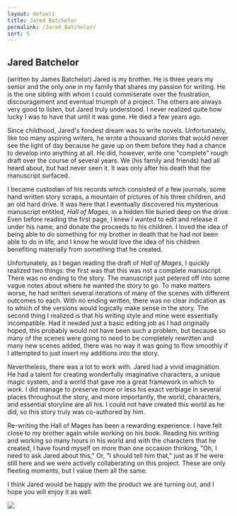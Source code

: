 ```yaml
---
layout: default
title: Jared Batchelor
permalink: /Jared_Batchelor/
sort: 5
---
```


## Jared Batchelor

(written by James Batchelor)
Jared is my brother. He is three years my senior and the only one in my family that shares my passion for writing. He is the one sibling with whom I could commiserate over the frustration, discouragement and eventual triumph of a project. The others are always very good to listen, but Jared truly understood. I never realized quite how lucky I was to have that until it was gone. He died a few years ago.

Since childhood, Jared's fondest dream was to write novels. Unfortunately, like too many aspiring writers, he wrote a thousand stories that would never see the light of day because he gave up on them before they had a chance to develop into anything at all. He did, however, write one "complete" rough draft over the course of several years. We (his family and friends) had all heard about, but had never seen it. It was only after his death that the manuscript surfaced.

I became custodian of his records which consisted of a few journals, some hand written story scraps, a mountain of pictures of his three children, and an old hard drive. It was here that I eventually discovered his mysterious manuscript entitled, _Hall of Mages_, in a hidden file buried deep on the drive. Even before reading the first page, I knew I wanted to edit and release it under his name, and donate the proceeds to his children. I loved the idea of being able to do something for my brother in death that he had not been able to do in life, and I know he would love the idea of his children benefiting materially from something that he created.

Unfortunately, as I began reading the draft of _Hall of Mages_, I quickly realized two things: the first was that this was not a complete manuscript. There was no ending to the story. The manuscript just petered off into some vague notes about where he wanted the story to go. To make matters worse, he had written several iterations of many of the scenes with different outcomes to each. With no ending written, there was no clear indication as to which of the versions would logically make sense in the story. The second thing I realized is that his writing style and mine were essentially incompatible. Had it needed just a basic editing job as I had originally hoped, this probably would not have been such a problem, but because so many of the scenes were going to need to be completely rewritten and many new scenes added, there was no way it was going to flow smoothly if I attempted to just insert my additions into the story.

Nevertheless, there was a lot to work with. Jared had a vivid imagination. He had a talent for creating wonderfully imaginative characters, a unique magic system, and a world that gave me a great framework in which to work. I did manage to preserve more or less his exact verbiage in several places throughout the story, and more importantly, the world, characters, and essential storyline are all his. I could not have created this world as he did, so this story truly was co-authored by him.

Re-writing the Hall of Mages has been a rewarding experience. I have felt close to my brother again while working on his book. Reading his writing and working so many hours in his world and with the characters that he created, I have found myself on more than one occasion thinking, "Oh, I need to ask Jared about this," Or, "I should tell him that," just as if he were still here and we were actively collaberating on this project. These are only fleeting moments, but I value them all the same.

I think Jared would be happy with the product we are turning out, and I hope you will enjoy it as well. 

<img src="{{site.baseurl}}/images/jared_batchelor.jpg" class="img-fluid">
